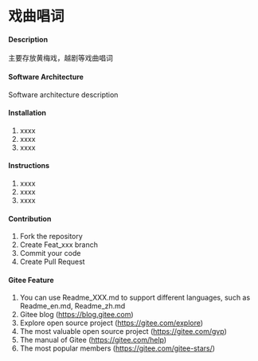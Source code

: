 # 戏曲唱词

#### Description
主要存放黄梅戏，越剧等戏曲唱词

#### Software Architecture
Software architecture description

#### Installation

1.  xxxx
2.  xxxx
3.  xxxx

#### Instructions

1.  xxxx
2.  xxxx
3.  xxxx

#### Contribution

1.  Fork the repository
2.  Create Feat_xxx branch
3.  Commit your code
4.  Create Pull Request


#### Gitee Feature

1.  You can use Readme\_XXX.md to support different languages, such as Readme\_en.md, Readme\_zh.md
2.  Gitee blog (https://blog.gitee.com)
3.  Explore open source project (https://gitee.com/explore)
4.  The most valuable open source project (https://gitee.com/gvp)
5.  The manual of Gitee (https://gitee.com/help)
6.  The most popular members  (https://gitee.com/gitee-stars/)
